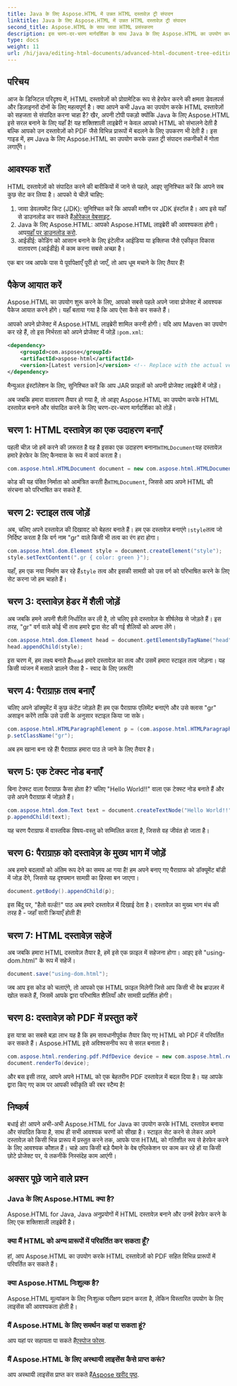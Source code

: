 ```yaml
---
title: Java के लिए Aspose.HTML में उन्नत HTML दस्तावेज़ ट्री संपादन
linktitle: Java के लिए Aspose.HTML में उन्नत HTML दस्तावेज़ ट्री संपादन
second_title: Aspose.HTML के साथ जावा HTML प्रसंस्करण
description: इस चरण-दर-चरण मार्गदर्शिका के साथ Java के लिए Aspose.HTML का उपयोग करके HTML दस्तावेज़ों को संपादित करने का तरीका जानें, जिसमें शैलियाँ, पैराग्राफ़ बनाना और PDF में परिवर्तित करना शामिल है।
type: docs
weight: 11
url: /hi/java/editing-html-documents/advanced-html-document-tree-editing/
---
```

## परिचय

आज के डिजिटल परिदृश्य में, HTML दस्तावेज़ों को प्रोग्रामेटिक रूप से हेरफेर करने की क्षमता डेवलपर्स और डिज़ाइनरों दोनों के लिए महत्वपूर्ण है। क्या आपने कभी Java का उपयोग करके HTML दस्तावेज़ों को सहजता से संपादित करना चाहा है? खैर, अपनी टोपी पकड़ो क्योंकि Java के लिए Aspose.HTML इसे सरल बनाने के लिए यहाँ है! यह शक्तिशाली लाइब्रेरी न केवल आपको HTML को संभालने देती है बल्कि आपको उन दस्तावेज़ों को PDF जैसे विभिन्न प्रारूपों में बदलने के लिए उपकरण भी देती है। इस गाइड में, हम Java के लिए Aspose.HTML का उपयोग करके उन्नत ट्री संपादन तकनीकों में गोता लगाएँगे।

## आवश्यक शर्तें

HTML दस्तावेज़ों को संपादित करने की बारीकियों में जाने से पहले, आइए सुनिश्चित करें कि आपने सब कुछ सेट कर लिया है। आपको ये चीज़ें चाहिए:
1.  जावा डेवलपमेंट किट (JDK): सुनिश्चित करें कि आपकी मशीन पर JDK इंस्टॉल है। आप इसे यहाँ से डाउनलोड कर सकते हैं[ओरेकल वेबसाइट](https://www.oracle.com/java/technologies/javase-jdk11-downloads.html).
2.  Java के लिए Aspose.HTML: आपको Aspose.HTML लाइब्रेरी की आवश्यकता होगी। आप[यहाँ पर डाउनलोड करो](https://releases.aspose.com/html/java/).
3. आईडीई: कोडिंग को आसान बनाने के लिए इंटेलीज आईडिया या इक्लिप्स जैसे एकीकृत विकास वातावरण (आईडीई) में काम करना सबसे अच्छा है।

एक बार जब आपके पास ये पूर्वापेक्षाएँ पूरी हो जाएँ, तो आप धूम मचाने के लिए तैयार हैं!

## पैकेज आयात करें
Aspose.HTML का उपयोग शुरू करने के लिए, आपको सबसे पहले अपने जावा प्रोजेक्ट में आवश्यक पैकेज आयात करने होंगे। यहाँ बताया गया है कि आप ऐसा कैसे कर सकते हैं।

 आपको अपने प्रोजेक्ट में Aspose.HTML लाइब्रेरी शामिल करनी होगी। यदि आप Maven का उपयोग कर रहे हैं, तो इस निर्भरता को अपने प्रोजेक्ट में जोड़ें।`pom.xml`:

```xml
<dependency>
    <groupId>com.aspose</groupId>
    <artifactId>aspose-html</artifactId>
    <version>[Latest version]</version> <!-- Replace with the actual version -->
</dependency>
```

मैन्युअल इंस्टॉलेशन के लिए, सुनिश्चित करें कि आप JAR फ़ाइलों को अपनी प्रोजेक्ट लाइब्रेरी में जोड़ें।

अब जबकि हमारा वातावरण तैयार हो गया है, तो आइए Aspose.HTML का उपयोग करके HTML दस्तावेज़ बनाने और संपादित करने के लिए चरण-दर-चरण मार्गदर्शिका को तोड़ें।

## चरण 1: HTML दस्तावेज़ का एक उदाहरण बनाएँ

 पहली चीज़ जो हमें करने की ज़रूरत है वह है इसका एक उदाहरण बनाना`HTMLDocument`यह दस्तावेज़ हमारे हेरफेर के लिए कैनवास के रूप में कार्य करता है।

```java
com.aspose.html.HTMLDocument document = new com.aspose.html.HTMLDocument();
```

 कोड की यह पंक्ति निर्माता को आमंत्रित करती है`HTMLDocument`, जिससे आप अपने HTML की संरचना को परिभाषित कर सकते हैं.

## चरण 2: स्टाइल तत्व जोड़ें

 अब, चलिए अपने दस्तावेज़ की दिखावट को बेहतर बनाते हैं। हम एक दस्तावेज़ बनाएंगे।`style`तत्व जो निर्दिष्ट करता है कि वर्ग नाम "gr" वाले किसी भी तत्व का रंग हरा होगा।

```java
com.aspose.html.dom.Element style = document.createElement("style");
style.setTextContent(".gr { color: green }");
```

 यहाँ, हम एक नया निर्माण कर रहे हैं`style` तत्व और इसकी सामग्री को उस वर्ग को परिभाषित करने के लिए सेट करना जो हम चाहते हैं।

## चरण 3: दस्तावेज़ हेडर में शैली जोड़ें

अब जबकि हमने अपनी शैली निर्धारित कर ली है, तो चलिए इसे दस्तावेज़ के शीर्षलेख से जोड़ते हैं। इस तरह, "gr" वर्ग वाले कोई भी तत्व हमारे द्वारा सेट की गई शैलियों को अपना लेंगे।

```java
com.aspose.html.dom.Element head = document.getElementsByTagName("head").get_Item(0);
head.appendChild(style);
```

 इस चरण में, हम लक्ष्य बनाते हैं`head` हमारे दस्तावेज़ का तत्व और उसमें हमारा स्टाइल तत्व जोड़ना। यह किसी व्यंजन में मसाले डालने जैसा है - स्वाद के लिए ज़रूरी!

## चरण 4: पैराग्राफ़ तत्व बनाएँ

चलिए अपने डॉक्यूमेंट में कुछ कंटेंट जोड़ते हैं! हम एक पैराग्राफ एलिमेंट बनाएंगे और उसे क्लास "gr" असाइन करेंगे ताकि उसे उसी के अनुसार स्टाइल किया जा सके।

```java
com.aspose.html.HTMLParagraphElement p = (com.aspose.html.HTMLParagraphElement) document.createElement("p");
p.setClassName("gr");
```

अब हम खाना बना रहे हैं! पैराग्राफ़ हमारा पाठ ले जाने के लिए तैयार है।

## चरण 5: एक टेक्स्ट नोड बनाएँ

बिना टेक्स्ट वाला पैराग्राफ़ कैसा होता है? चलिए "Hello World!!" वाला एक टेक्स्ट नोड बनाते हैं और उसे अपने पैराग्राफ़ में जोड़ते हैं।

```java
com.aspose.html.dom.Text text = document.createTextNode("Hello World!!");
p.appendChild(text);
```

यह चरण पैराग्राफ में वास्तविक विषय-वस्तु को सम्मिलित करता है, जिससे वह जीवंत हो जाता है।

## चरण 6: पैराग्राफ़ को दस्तावेज़ के मुख्य भाग में जोड़ें

अब हमारे बदलावों को अंतिम रूप देने का समय आ गया है! हम अपने बनाए गए पैराग्राफ को डॉक्यूमेंट बॉडी में जोड़ देंगे, जिससे यह दृश्यमान सामग्री का हिस्सा बन जाएगा।

```java
document.getBody().appendChild(p);
```

इस बिंदु पर, "हैलो वर्ल्ड!!" पाठ अब हमारे दस्तावेज़ में दिखाई देता है। दस्तावेज़ का मुख्य भाग मंच की तरह है - जहाँ सारी क्रियाएँ होती हैं!

## चरण 7: HTML दस्तावेज़ सहेजें

अब जबकि हमारा HTML दस्तावेज़ तैयार है, हमें इसे एक फ़ाइल में सहेजना होगा। आइए इसे "using-dom.html" के रूप में सहेजें।

```java
document.save("using-dom.html");
```

जब आप इस कोड को चलाएंगे, तो आपको एक HTML फ़ाइल मिलेगी जिसे आप किसी भी वेब ब्राउज़र में खोल सकते हैं, जिसमें आपके द्वारा परिभाषित शैलियाँ और सामग्री प्रदर्शित होगी।

## चरण 8: दस्तावेज़ को PDF में प्रस्तुत करें

इस यात्रा का सबसे बड़ा लाभ यह है कि हम सावधानीपूर्वक तैयार किए गए HTML को PDF में परिवर्तित कर सकते हैं। Aspose.HTML इसे अविश्वसनीय रूप से सरल बनाता है।

```java
com.aspose.html.rendering.pdf.PdfDevice device = new com.aspose.html.rendering.pdf.PdfDevice("using-dom.pdf");
document.renderTo(device);
```

और बस इसी तरह, आपने अपने HTML को एक बेहतरीन PDF दस्तावेज़ में बदल दिया है। यह आपके द्वारा किए गए काम पर आपकी स्वीकृति की रबर स्टैम्प है!

## निष्कर्ष
बधाई हो! आपने अभी-अभी Aspose.HTML for Java का उपयोग करके HTML दस्तावेज़ बनाया और संपादित किया है, साथ ही सभी आवश्यक चरणों को सीखा है। स्टाइल सेट करने से लेकर अपने दस्तावेज़ को किसी भिन्न प्रारूप में प्रस्तुत करने तक, आपके पास HTML को गतिशील रूप से हेरफेर करने के लिए आवश्यक कौशल हैं। चाहे आप किसी बड़े पैमाने के वेब एप्लिकेशन पर काम कर रहे हों या किसी छोटे प्रोजेक्ट पर, ये तकनीकें निस्संदेह काम आएंगी।


## अक्सर पूछे जाने वाले प्रश्न

### Java के लिए Aspose.HTML क्या है?
Aspose.HTML for Java, Java अनुप्रयोगों में HTML दस्तावेज़ बनाने और उनमें हेरफेर करने के लिए एक शक्तिशाली लाइब्रेरी है।
### क्या मैं HTML को अन्य प्रारूपों में परिवर्तित कर सकता हूँ?
हां, आप Aspose.HTML का उपयोग करके HTML दस्तावेज़ों को PDF सहित विभिन्न प्रारूपों में परिवर्तित कर सकते हैं।
### क्या Aspose.HTML निःशुल्क है?
Aspose.HTML मूल्यांकन के लिए निःशुल्क परीक्षण प्रदान करता है, लेकिन विस्तारित उपयोग के लिए लाइसेंस की आवश्यकता होती है।
### मैं Aspose.HTML के लिए समर्थन कहां पा सकता हूं?
 आप यहां पर सहायता पा सकते हैं[एस्पोज फोरम](https://forum.aspose.com/c/html/29).
### मैं Aspose.HTML के लिए अस्थायी लाइसेंस कैसे प्राप्त करूं?
 आप अस्थायी लाइसेंस प्राप्त कर सकते हैं[Aspose खरीद पृष्ठ](https://purchase.aspose.com/temporary-license/).